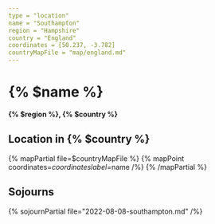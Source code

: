 ```yaml
---
type = "location"
name = "Southampton"
region = "Hampshire"
country = "England"
coordinates = [50.237, -3.782]
countryMapFile = "map/england.md"
---
```


# {% $name %}

**{% $region %}, {% $country %}**

## Location in {% $country %}

{% mapPartial file=$countryMapFile %}
  {% mapPoint coordinates=$coordinates label=$name /%}
{% /mapPartial %}

## Sojourns

{% sojournPartial file="2022-08-08-southampton.md" /%}
